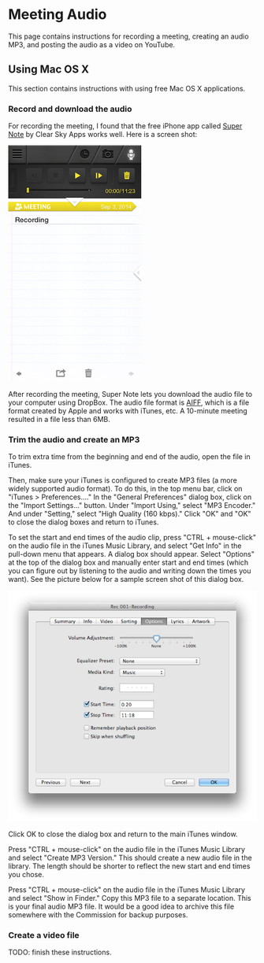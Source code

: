 Meeting Audio
=============

This page contains instructions for recording a meeting, creating an
audio MP3, and posting the audio as a video on YouTube.


Using Mac OS X
--------------

This section contains instructions with using free Mac OS X applications.


### Record and download the audio

For recording the meeting, I found that the free iPhone app called
[Super Note][super-note] by Clear Sky Apps works well.  Here is a
screen shot:

![](images/supernote.PNG "Super Note screen shot")

After recording the meeting, Super Note lets you download the audio file
to your computer using DropBox.  The audio file format is [AIFF][aiff],
which is a file format created by Apple and works with iTunes, etc.
A 10-minute meeting resulted in a file less than 6MB.


### Trim the audio and create an MP3

To trim extra time from the beginning and end of the audio, open the
file in iTunes.

Then, make sure your iTunes is configured to create MP3 files (a more
widely supported audio format).  To do this, in the top menu bar,
click on "iTunes > Preferences...."  In the "General Preferences"
dialog box, click on the "Import Settings..." button.  Under
"Import Using," select "MP3 Encoder."  And under "Setting," select
"High Quality (160 kbps)."  Click "OK" and "OK" to close the dialog
boxes and return to iTunes.

To set the start and end times of the audio clip, press "CTRL + mouse-click"
on the audio file in the iTunes Music Library, and select "Get Info"
in the pull-down menu that appears.  A dialog box should appear.
Select "Options" at the top of the dialog box and manually enter start
and end times (which you can figure out by listening to the audio and
writing down the times you want).  See the picture below for a sample
screen shot of this dialog box.

![](images/audio-trim.png "Trim audio")

Click OK to close the dialog box and return to the main iTunes window.

Press "CTRL + mouse-click" on the audio file in the iTunes Music Library
and select "Create MP3 Version."  This should create a new audio file
in the library.  The length should be shorter to reflect the new start
and end times you chose.

Press "CTRL + mouse-click" on the audio file in the iTunes Music Library
and select "Show in Finder."  Copy this MP3 file to a separate location.
This is your final audio MP3 file.  It would be a good idea to archive
this file somewhere with the Commission for backup purposes.


### Create a video file

TODO: finish these instructions.


[aiff]: http://en.wikipedia.org/wiki/Audio_Interchange_File_Format
[super-note]: http://www.clearskyapps.com/portfolio/super-note
